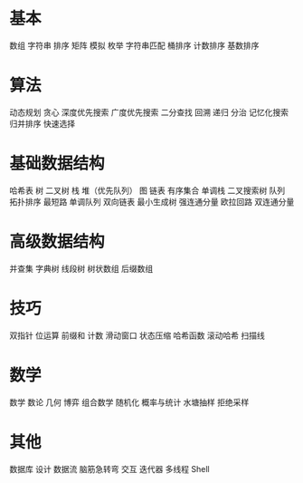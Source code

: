 # 基本
数组
字符串
排序
矩阵
模拟
枚举
字符串匹配
桶排序
计数排序
基数排序
# 算法
动态规划
贪心
深度优先搜索
广度优先搜索
二分查找
回溯
递归
分治
记忆化搜索
归并排序
快速选择
# 基础数据结构
哈希表
树
二叉树
栈
堆（优先队列）
图
链表
有序集合
单调栈
二叉搜索树
队列
拓扑排序
最短路
单调队列
双向链表
最小生成树
强连通分量
欧拉回路
双连通分量
# 高级数据结构
并查集
字典树
线段树
树状数组
后缀数组
# 技巧
双指针
位运算
前缀和
计数
滑动窗口
状态压缩
哈希函数
滚动哈希
扫描线
# 数学
数学
数论
几何
博弈
组合数学
随机化
概率与统计
水塘抽样
拒绝采样
# 其他
数据库
设计
数据流
脑筋急转弯
交互
迭代器
多线程
Shell